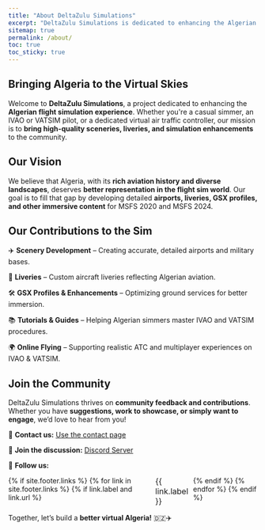 ```yaml
---
title: "About DeltaZulu Simulations"
excerpt: "DeltaZulu Simulations is dedicated to enhancing the Algerian flight simulation experience by developing high-quality sceneries, liveries, and GSX profiles for MSFS. We support IVAO and VATSIM pilots with immersive content and tutorials."
sitemap: true
permalink: /about/
toc: true
toc_sticky: true
---
```


<style>

    .social-icons {
    list-style: none; /* Remove default bullets */
    padding: 0;
    margin: 0;
    display: flex; /* Makes the list items align horizontally */
    gap: 10px; /* Adds spacing between items */
}

.social-icons li {
    display: inline-block; /* Ensures list items stay inline */
}

.social-icons a {
    text-decoration: none;
    color: inherit; /* Keeps the text color consistent */
    font-size: 16px; /* Adjust as needed */
}

.social-icons a:hover {
    color: #007bff; /* Change color on hover (adjust to fit your theme) */
}

</style>

## Bringing Algeria to the Virtual Skies

Welcome to **DeltaZulu Simulations**, a project dedicated to enhancing the **Algerian flight simulation experience**. Whether you're a casual simmer, an IVAO or VATSIM pilot, or a dedicated virtual air traffic controller, our mission is to **bring high-quality sceneries, liveries, and simulation enhancements** to the community.

## Our Vision

We believe that Algeria, with its **rich aviation history and diverse landscapes**, deserves **better representation in the flight sim world**. Our goal is to fill that gap by developing detailed **airports, liveries, GSX profiles, and other immersive content** for MSFS 2020 and MSFS 2024.

## Our Contributions to the Sim

✈️ **Scenery Development** – Creating accurate, detailed airports and military bases.

🎨 **Liveries** – Custom aircraft liveries reflecting Algerian aviation.

🛠️ **GSX Profiles & Enhancements** – Optimizing ground services for better immersion.

📚 **Tutorials & Guides** – Helping Algerian simmers master IVAO and VATSIM procedures.

🌍 **Online Flying** – Supporting realistic ATC and multiplayer experiences on IVAO & VATSIM.

## Join the Community

DeltaZulu Simulations thrives on **community feedback and contributions**. Whether you have **suggestions, work to showcase, or simply want to engage**, we’d love to hear from you!

📩 **Contact us:** [Use the contact page](/contact/)

💬 **Join the discussion:** [Discord Server](https://discord.gg/EEeKMt86xP)

📱 **Follow us:**
<ul class="social-icons">
{% if site.footer.links %}
    {% for link in site.footer.links %}
    {% if link.label and link.url %}
        <li><a href="{{ link.url }}" rel="nofollow noopener noreferrer"><i class="{{ link.icon | default: 'fas fa-link' }}" aria-hidden="true"></i> {{ link.label }}</a></li>
    {% endif %}
    {% endfor %}
{% endif %}
</ul>

Together, let’s build a **better virtual Algeria!** 🇩🇿✈️